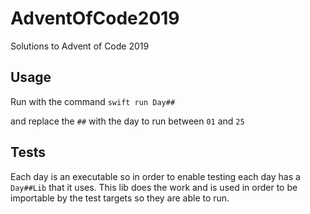 # AdventOfCode2019

Solutions to Advent of Code 2019

## Usage
Run with the command
`swift run Day##`

and replace the `##` with the day to run between `01` and `25`

## Tests
Each day is an executable so in order to enable testing each day has a `Day##Lib` that it uses.
This lib does the work and is used in order to be importable by the test targets so they are able to run.
